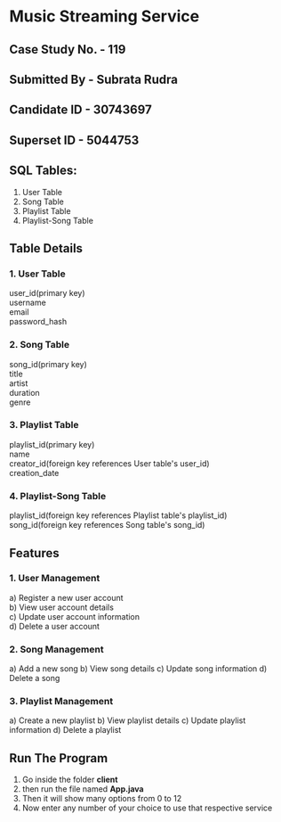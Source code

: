 # Music Streaming Service
## Case Study No. - 119
## Submitted By - Subrata Rudra
## Candidate ID - 30743697
## Superset ID - 5044753
## SQL Tables:
1. User Table
2. Song Table
3. Playlist Table
4. Playlist-Song Table
## Table Details
### 1. User Table
user_id(primary key)
<br/>
username
<br/>
email
<br/>
password_hash
### 2. Song Table
song_id(primary key)
<br/>
title
<br/>
artist
<br/>
duration
<br/>
genre
### 3. Playlist Table
playlist_id(primary key)
<br/>
name
<br/>
creator_id(foreign key references User table's user_id)
<br/>
creation_date
### 4. Playlist-Song Table
playlist_id(foreign key references Playlist table's playlist_id)
<br/>
song_id(foreign key references Song table's song_id)
## Features
### 1. User Management
a) Register a new user account
<br/>
b) View user account details
<br/>
c) Update user account information
<br/>
d) Delete a user account
### 2. Song Management
a) Add a new song
b) View song details
c) Update song information
d) Delete a song
### 3. Playlist Management
a) Create a new playlist
b) View playlist details
c) Update playlist information
d) Delete a playlist

## Run The Program
1. Go inside the folder **client**
2. then run the file named **App.java**
3. Then it will show many options from 0 to 12
4. Now enter any number of your choice to use that respective service
